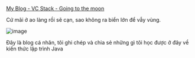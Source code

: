 [My Blog - VC Stack - Going to the moon](vcstack.github.io/)

Cứ mãi ở ao làng rồi sẽ cạn, sao không ra biển lớn để vẫy vùng.

![image](https://github.com/vcstack/vcstack.github.io/assets/32138188/89097bdf-86da-4407-aa21-d68be75c8e84)


Đây là blog cá nhân, tôi ghi chép và chia sẻ những gì tôi học được ở đây về kiến thức lập trình Java

